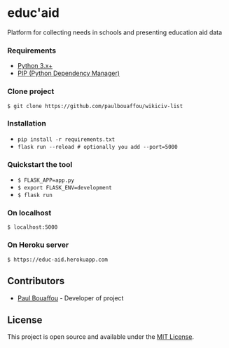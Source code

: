 # educ'aid

Platform for collecting needs in schools and presenting education aid data

### Requirements

* [Python 3.x+](https://www.python.org/downloads/)
* [PIP (Python Dependency Manager)](https://pip.pypa.io/en/stable/installing/)

### Clone project

```$ git clone https://github.com/paulbouaffou/wikiciv-list```

### Installation
* `pip install -r requirements.txt`
* `flask run --reload # optionally you add --port=5000`

### Quickstart the tool

* ```$ FLASK_APP=app.py```
* ```$ export FLASK_ENV=development```
* ```$ flask run```

### On localhost
```$ localhost:5000```

### On Heroku server
```$ https://educ-aid.herokuapp.com```

## Contributors

* [Paul Bouaffou](https://github.com/paulbouaffou) - Developer of project

## License
This project is open source and available under the [MIT License](LICENSE).
